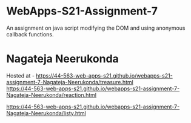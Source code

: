 # WebApps-S21-Assignment-7
An assignment on java script modifying the DOM and using anonymous callback functions.

# Nagateja Neerukonda

Hosted at - <https://44-563-web-apps-s21.github.io/webapps-s21-assignment-7-Nagateja-Neerukonda/treasure.html>
<br>
<https://44-563-web-apps-s21.github.io/webapps-s21-assignment-7-Nagateja-Neerukonda/reaction.html><br>

<https://44-563-web-apps-s21.github.io/webapps-s21-assignment-7-Nagateja-Neerukonda/listy.html>